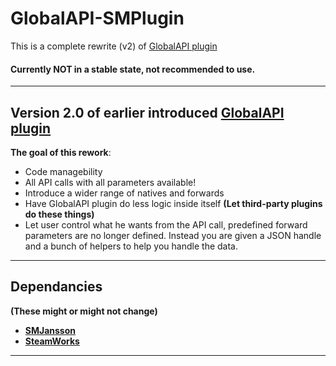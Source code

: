 # GlobalAPI-SMPlugin

This is a complete rewrite (v2) of [GlobalAPI plugin](https://bitbucket.org/kztimerglobalteam/globalrecordssmplugin/src/master/)
#### **Currently NOT in a stable state, not recommended to use.**


---

## **Version 2.0** of earlier introduced [GlobalAPI plugin](https://bitbucket.org/kztimerglobalteam/globalrecordssmplugin/src/master/)
**The goal of this rework**:
* Code managebility
* All API calls with all parameters available!
* Introduce a wider range of natives and forwards
* Have GlobalAPI plugin do less logic inside itself **(Let third-party plugins do these things)**
* Let user control what he wants from the API call, predefined forward parameters are no longer defined.
Instead you are given a JSON handle and a bunch of helpers to help you handle the data.

----

## **Dependancies**
**(These might or might not change)**
* **[SMJansson](https://forums.alliedmods.net/showthread.php?t=184604)**
* **[SteamWorks](https://forums.alliedmods.net/showthread.php?t=229556)**

---